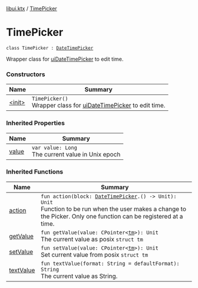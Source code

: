 [libui.ktx](../index.md) / [TimePicker](./index.md)

# TimePicker

`class TimePicker : `[`DateTimePicker`](../-date-time-picker/index.md)

Wrapper class for [uiDateTimePicker](../../libui/ui-date-time-picker.md) to edit time.

### Constructors

| Name | Summary |
|---|---|
| [&lt;init&gt;](-init-.md) | `TimePicker()`<br>Wrapper class for [uiDateTimePicker](../../libui/ui-date-time-picker.md) to edit time. |

### Inherited Properties

| Name | Summary |
|---|---|
| [value](../-date-time-picker/value.md) | `var value: Long`<br>The current value in Unix epoch |

### Inherited Functions

| Name | Summary |
|---|---|
| [action](../-date-time-picker/action.md) | `fun action(block: `[`DateTimePicker`](../-date-time-picker/index.md)`.() -> Unit): Unit`<br>Function to be run when the user makes a change to the Picker. Only one function can be registered at a time. |
| [getValue](../-date-time-picker/get-value.md) | `fun getValue(value: CPointer<`[`tm`](../../libui/tm.md)`>): Unit`<br>The current value as posix `struct tm` |
| [setValue](../-date-time-picker/set-value.md) | `fun setValue(value: CPointer<`[`tm`](../../libui/tm.md)`>): Unit`<br>Set current value from posix `struct tm` |
| [textValue](../-date-time-picker/text-value.md) | `fun textValue(format: String = defaultFormat): String`<br>The current value as String. |
